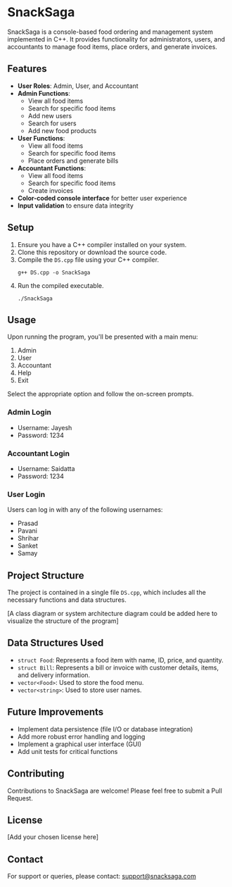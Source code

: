 # SnackSaga

SnackSaga is a console-based food ordering and management system implemented in C++. It provides functionality for administrators, users, and accountants to manage food items, place orders, and generate invoices.

## Features

- **User Roles**: Admin, User, and Accountant
- **Admin Functions**: 
  - View all food items
  - Search for specific food items
  - Add new users
  - Search for users
  - Add new food products
- **User Functions**:
  - View all food items
  - Search for specific food items
  - Place orders and generate bills
- **Accountant Functions**:
  - View all food items
  - Search for specific food items
  - Create invoices
- **Color-coded console interface** for better user experience
- **Input validation** to ensure data integrity

## Setup

1. Ensure you have a C++ compiler installed on your system.
2. Clone this repository or download the source code.
3. Compile the `DS.cpp` file using your C++ compiler.
   ```
   g++ DS.cpp -o SnackSaga
   ```
4. Run the compiled executable.
   ```
   ./SnackSaga
   ```

## Usage

Upon running the program, you'll be presented with a main menu:

1. Admin
2. User
3. Accountant
4. Help
5. Exit

Select the appropriate option and follow the on-screen prompts.

### Admin Login
- Username: Jayesh
- Password: 1234

### Accountant Login
- Username: Saidatta
- Password: 1234

### User Login
Users can log in with any of the following usernames:
- Prasad
- Pavani
- Shrihar
- Sanket
- Samay

## Project Structure

The project is contained in a single file `DS.cpp`, which includes all the necessary functions and data structures.

[A class diagram or system architecture diagram could be added here to visualize the structure of the program]

## Data Structures Used

- `struct Food`: Represents a food item with name, ID, price, and quantity.
- `struct Bill`: Represents a bill or invoice with customer details, items, and delivery information.
- `vector<Food>`: Used to store the food menu.
- `vector<string>`: Used to store user names.

## Future Improvements

- Implement data persistence (file I/O or database integration)
- Add more robust error handling and logging
- Implement a graphical user interface (GUI)
- Add unit tests for critical functions

## Contributing

Contributions to SnackSaga are welcome! Please feel free to submit a Pull Request.

## License

[Add your chosen license here]

## Contact

For support or queries, please contact: support@snacksaga.com

